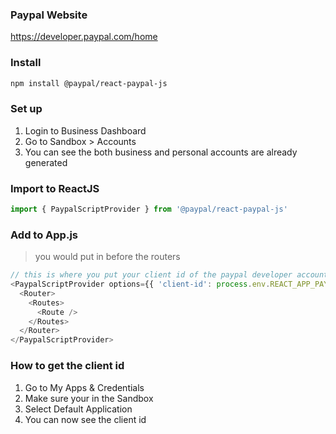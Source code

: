 ### Paypal Website
https://developer.paypal.com/home

### Install
```bash
npm install @paypal/react-paypal-js
```

### Set up
1. Login to Business Dashboard
2. Go to Sandbox > Accounts
3. You can see the both business and personal accounts are already generated


### Import to ReactJS
```javascript
import { PaypalScriptProvider } from '@paypal/react-paypal-js'
```

### Add to App.js
> you would put in before the routers
```javascript
// this is where you put your client id of the paypal developer account
<PaypalScriptProvider options={{ 'client-id': process.env.REACT_APP_PAYPAL_CLIENT_ID }}>
  <Router>
    <Routes>
      <Route />
    </Routes>
  </Router>
</PaypalScriptProvider>
```

### How to get the client id
1. Go to My Apps & Credentials
2. Make sure your in the Sandbox
3. Select Default Application
4. You can now see the client id
